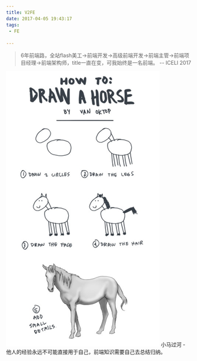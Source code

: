 ```yaml
---
title: V2FE
date: 2017-04-05 19:43:17
tags:
 - FE

---
```

> 6年前端路，全站flash美工->前端开发->高级前端开发->前端主管->前端项目经理->前端架构师，title一直在变，可我始终是一名前端。 -- ICELI 2017

![img](/images/horse.jpg)
小马过河 - 他人的经验永远不可能直接用于自己，前端知识需要自己去总结归纳。

